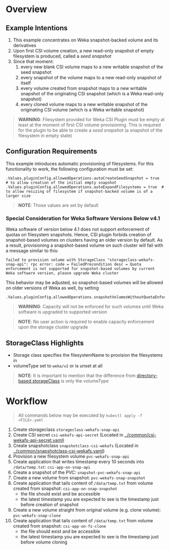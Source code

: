 # Overview
## Example Intentions
1. This example concentrates on Weka snapshot-backed volume and its derivatives
2. Upon first CSI volume creation, a new read-only snapshot of empty filesystem is produced, called a _seed snapshot_
3. Since that moment:
   1. every new blank CSI volume maps to a new writable snapshot of the seed snapshot
   2. every snapshot of the volume maps to a new read-only snapshot of itself
   3. every volume created from snapshot maps to a new writable snapshot of the originating CSI snapshot (which is a Weka read-only snapshot)
   4. every cloned volume maps to a new writable snapshot of the originating CSI volume (which is a Weka writable snapshot)

> **WARNING**: Filesystem provided for Weka CSI Plugin must be empty at least at the moment of first CSI volume provisioning.
  This is required for the plugin to be able to create a _seed snapshot_ (a snapshot of the filesystem in empty state)  

## Configuration Requirements
This example introduces automatic provisioning of filesystems. For this functionality to work, the following configuration must be set:
```
.Values.pluginConfig.allowedOperations.autoCreateSeedSnapshot = true  # to allow creation of the initial empty snapshot
.Values.pluginConfig.allowedOperations.autoExpandFilesystems = true  # to allow resizing of filesystem if snapshot-backed volume is of a larger size
```
> **NOTE**: Those values are set by default

### Special Consideration for Weka Software Versions Below v4.1
Weka software of version below 4.1 does not support enforcement of quotas on filesystem snapshots.
Hence, CSI plugin forbids creation of snapshot-based volumes on clusters having an older version by default.
As a result, provisioning a snapshot-based volume on such cluster will fail with a message similar to this:
```text
failed to provision volume with StorageClass "storageclass-wekafs-snap-api": rpc error: code = FailedPrecondition desc = Quota enforcement is not supported for snapshot-based volumes by current Weka software version, please upgrade Weka cluster
```
This behavior may be adjusted, so snapshot-based volumes will be allowed on older versions of Weka as well, by setting
```
.Values.pluginConfig.allowedOperations.snapshotVolumesWithoutQuotaEnforcement=true
```

> **WARNING**: Capacity will not be enforced for such volumes until Weka software is upgraded to supported version

> **NOTE**: No user action is required to enable capacity enforcement upon the storage cluster upgrade

## StorageClass Highlights
- Storage class specifies the filesystemName to provision the filesystems in
- volumeType set to `weka/v2` or is unset at all

> **NOTE**: It is important to mention that the difference from [directory-based storageClass](../dynamic_directory/storageclass-wekafs-dir-api.yaml) 
> is only the volumeType


# Workflow
> All commands below may be executed by `kubectl apply -f <FILE>.yaml`
1. Create storageclass `storageclass-wekafs-snap-api`
2. Create CSI secret `csi-wekafs-api-secret`  (Located in [../common/csi-wekafs-api-secret.yaml](../common/csi-wekafs-api-secret.yaml)) 
3. Create snapshotclass `snapshotclass-csi-wekafs` (Located in [../common/snapshotclass-csi-wekafs.yaml](../common/snapshotclass-csi-wekafs.yaml))
4. Provision a new filesystem volume `pvc-wekafs-snap-api`
5. Create application that writes timestamp every 10 seconds into `/data/temp.txt`: `csi-app-on-snap-api`
6. Create a snapshot of the PVC: `snapshot-pvc-wekafs-snap-api`
7. Create a new volume from snapshot: `pvc-wekafs-snap-snapshot`
8. Create application that tails content of `/data/temp.txt` from volume created from snapshot: `csi-app-on-snap-snapshot`
   - the file should exist and be accessible
   - the latest timestamp you are expected to see is the timestamp just before creation of snapshot
9. Create a new volume straight from original volume (e.g. clone volume): `pvc-wekafs-snap-clone`
10. Create application that tails content of `/data/temp.txt` from volume created from snapshot: `csi-app-on-fs-clone`
    - the file should exist and be accessible
    - the latest timestamp you are expected to see is the timestamp just before volume cloning
